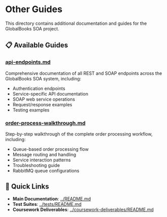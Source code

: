 # Other Guides

This directory contains additional documentation and guides for the GlobalBooks SOA project.

## 📋 Available Guides

### [api-endpoints.md](api-endpoints.md)
Comprehensive documentation of all REST and SOAP endpoints across the GlobalBooks SOA system, including:
- Authentication endpoints
- Service-specific API documentation
- SOAP web service operations
- Request/response examples
- Testing examples

### [order-process-walkthrough.md](order-process-walkthrough.md)
Step-by-step walkthrough of the complete order processing workflow, including:
- Queue-based order processing flow
- Message routing and handling
- Service interaction patterns
- Troubleshooting guide
- RabbitMQ queue configurations

## 🔗 Quick Links

- **Main Documentation**: [../README.md](../README.md)
- **Test Suites**: [../tests/README.md](../tests/README.md)
- **Coursework Deliverables**: [../coursework-deliverables/README.md](../coursework-deliverables/README.md)
